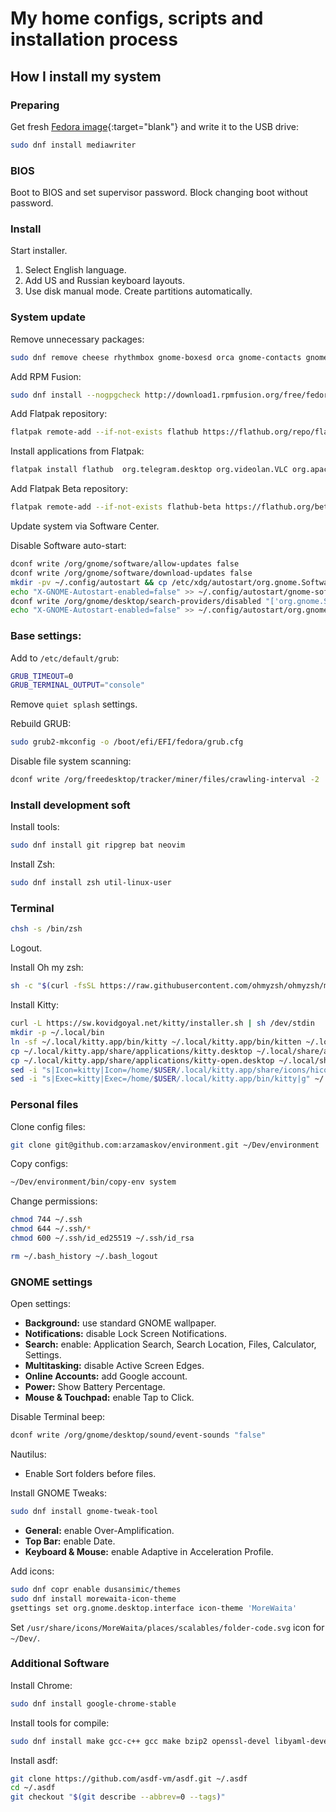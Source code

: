 # My home configs, scripts and installation process

## How I install my system

### Preparing

Get fresh [Fedora image](https://getfedora.org/en/workstation/download/){:target="blank"} and write it to the USB drive:

```sh
sudo dnf install mediawriter
```

### BIOS

Boot to BIOS and set supervisor password. Block changing boot without password.

### Install

Start installer.

1. Select English language.
2. Add US and Russian keyboard layouts.
3. Use disk manual mode. Create partitions automatically.

### System update

Remove unnecessary packages:

```sh
sudo dnf remove cheese rhythmbox gnome-boxesd orca gnome-contacts gnome-getting-started-docs gnome-shell-extension-* gnome-characters gnome-maps gnome-photos simple-scan virtualbox-guest-additions gnome-boxes gnome-tour gnome-connections mediawriter yelp podman
```

Add RPM Fusion:

```sh
sudo dnf install --nogpgcheck http://download1.rpmfusion.org/free/fedora/rpmfusion-free-release-$(rpm -E %fedora).noarch.rpm http://download1.rpmfusion.org/nonfree/fedora/rpmfusion-nonfree-release-$(rpm -E %fedora).noarch.rpm
```

Add Flatpak repository:

```sh
flatpak remote-add --if-not-exists flathub https://flathub.org/repo/flathub.flatpakrepo
```

Install applications from Flatpak:
```sh
flatpak install flathub  org.telegram.desktop org.videolan.VLC org.apache.netbeans
```

Add Flatpak Beta repository:
```sh
flatpak remote-add --if-not-exists flathub-beta https://flathub.org/beta-repo/flathub-beta.flatpakrepo
```

Update system via Software Center.

Disable Software auto-start:

```sh
dconf write /org/gnome/software/allow-updates false
dconf write /org/gnome/software/download-updates false
mkdir -pv ~/.config/autostart && cp /etc/xdg/autostart/org.gnome.Software.desktop ~/.config/autostart/
echo "X-GNOME-Autostart-enabled=false" >> ~/.config/autostart/gnome-software-service.desktop
dconf write /org/gnome/desktop/search-providers/disabled "['org.gnome.Software.desktop']"
echo "X-GNOME-Autostart-enabled=false" >> ~/.config/autostart/org.gnome.Software.desktop
```

### Base settings:

Add to `/etc/default/grub`:

```sh
GRUB_TIMEOUT=0
GRUB_TERMINAL_OUTPUT="console"

```
Remove `quiet splash` settings.

Rebuild GRUB:

```sh
sudo grub2-mkconfig -o /boot/efi/EFI/fedora/grub.cfg
```

Disable file system scanning:

```sh
dconf write /org/freedesktop/tracker/miner/files/crawling-interval -2
```

### Install development soft

Install tools:

```sh
sudo dnf install git ripgrep bat neovim
```

Install Zsh:

```sh
sudo dnf install zsh util-linux-user
```

### Terminal

```sh
chsh -s /bin/zsh
```

Logout.

Install Oh my zsh:

```sh
sh -c "$(curl -fsSL https://raw.githubusercontent.com/ohmyzsh/ohmyzsh/master/tools/install.sh)"
```

Install Kitty:

```sh
curl -L https://sw.kovidgoyal.net/kitty/installer.sh | sh /dev/stdin
mkdir -p ~/.local/bin
ln -sf ~/.local/kitty.app/bin/kitty ~/.local/kitty.app/bin/kitten ~/.local/bin/
cp ~/.local/kitty.app/share/applications/kitty.desktop ~/.local/share/applications/
cp ~/.local/kitty.app/share/applications/kitty-open.desktop ~/.local/share/applications/
sed -i "s|Icon=kitty|Icon=/home/$USER/.local/kitty.app/share/icons/hicolor/256x256/apps/kitty.png|g" ~/.local/share/applications/kitty*.desktop
sed -i "s|Exec=kitty|Exec=/home/$USER/.local/kitty.app/bin/kitty|g" ~/.local/share/applications/kitty*.desktop
```

### Personal files

Clone config files:

```sh
git clone git@github.com:arzamaskov/environment.git ~/Dev/environment
```

Copy configs:

```sh
~/Dev/environment/bin/copy-env system
```

Change permissions:

```sh
chmod 744 ~/.ssh
chmod 644 ~/.ssh/*
chmod 600 ~/.ssh/id_ed25519 ~/.ssh/id_rsa
```

```sh
rm ~/.bash_history ~/.bash_logout
```

### GNOME settings

Open settings:

- **Background:** use standard GNOME wallpaper.
- **Notifications:** disable Lock Screen Notifications.
- **Search:** enable: Application Search, Search Location, Files, Calculator, Settings.
- **Multitasking:** disable Active Screen Edges.
- **Online Accounts:** add Google account.
- **Power:** Show Battery Percentage.
- **Mouse & Touchpad:** enable Tap to Click.

Disable Terminal beep:

```sh
dconf write /org/gnome/desktop/sound/event-sounds "false"
```

Nautilus:

- Enable Sort folders before files.


Install GNOME Tweaks:

```sh
sudo dnf install gnome-tweak-tool
```

- **General:** enable Over-Amplification.
- **Top Bar:** enable Date.
- **Keyboard & Mouse:** enable Adaptive in Acceleration Profile.

Add icons:

```sh
sudo dnf copr enable dusansimic/themes
sudo dnf install morewaita-icon-theme
gsettings set org.gnome.desktop.interface icon-theme 'MoreWaita'
```
Set `/usr/share/icons/MoreWaita/places/scalables/folder-code.svg` icon for `~/Dev/`.

### Additional Software

Install Chrome:

```sh
sudo dnf install google-chrome-stable
```

Install tools for compile:

```sh
sudo dnf install make gcc-c++ gcc make bzip2 openssl-devel libyaml-devel libffi-devel readline-devel zlib-devel gdbm-devel ncurses-devel
```

Install asdf:

```sh
git clone https://github.com/asdf-vm/asdf.git ~/.asdf
cd ~/.asdf
git checkout "$(git describe --abbrev=0 --tags)"
```
